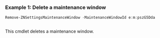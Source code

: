 ### Example 1: Delete a maintenance window
```powershell
Remove-ZNSettingsMaintenanceWindow -MaintenanceWindowId e:m:pszG5Dda
```

```output

```

This cmdlet deletes a maintenance window.
